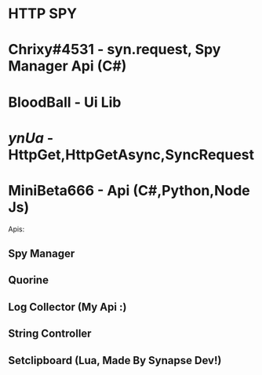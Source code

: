 # HTTP SPY
# Chrixy#4531 - syn.request, Spy Manager Api (C#)
# BloodBall - Ui Lib
# $ynUa$ - HttpGet,HttpGetAsync,SyncRequest
# MiniBeta666 - Api (C#,Python,Node Js)
Apis:
## Spy Manager
## Quorine
## Log Collector (My Api :)
## String Controller
## Setclipboard (Lua, Made By Synapse Dev!)
